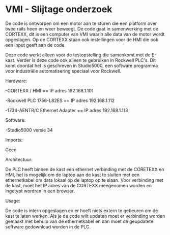 # VMI - Slijtage onderzoek
De code is ontworpen om een motor aan te sturen die een platform over twee rails heen en weer beweegt. De code gaat in samenwerking met de CORTEXX, dit is een computer van VMI waarin alle data van de motor wordt opgeslagen. Op de CORTEXX staan ook instellingen voor de HMI die ook een input geeft aan de code.

Deze code werkt alleen voor de testopstelling die samenkomt met de E-kast. Verder is deze code ook alleen te gebruiken in Rockwell PLC's. Dit komt doordat het is geschreven in Studio5000, een software programma voor industriële automatisering speciaal voor Rockwell.

Hardware:

-CORTEXX / HMI == IP adres 192.168.1.101 

-Rockwell PLC 1756-L82ES == IP adres 192.168.1.112

-1734-AENTR/C Ethernet Adapter == IP adres 192.168.1.113


Software:

-Studio5000 versie 34



Imports:

Geen



Architectuur:

De PLC heeft binnen de kast een ethernet verbinding met de CORETEXX en HMI, het is mogelijk om de laptop aan de kast te sluiten met een ethernetkabel om data lokaal op de laptop op te slaan. Voor verbinding met de kast, moet het IP adres van de CORTEXX meegenomen worden en ingetypt wordren in een browser.


Usage:

De code is intern opgeslagen en er hoeft niets extern te gebeuren om de kast te laten werken. Als je de code wilt updaten moet er verbinding worden gemaakt met behulp van de ethernetkabel en dan moet de geupdatete software gedownload worden in de PLC.
